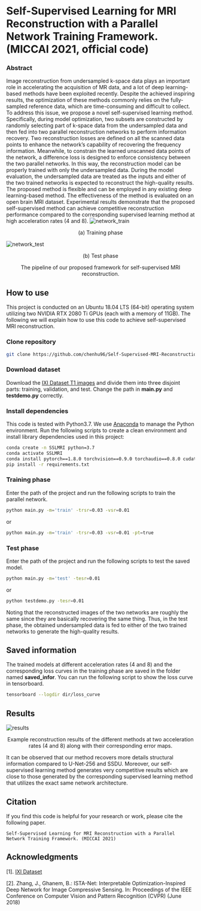 # Self-Supervised Learning for MRI Reconstruction with a Parallel Network Training Framework. (MICCAI 2021, official code)
### Abstract
Image reconstruction from undersampled k-space data plays an important role in accelerating the acquisition of MR data, and a lot of deep learning-based methods have been exploited recently. Despite the achieved inspiring results, the optimization of these methods commonly relies on the fully-sampled reference data, which are time-consuming and difficult to collect. To address this issue, we propose a novel self-supervised learning method. Specifically, during model optimization, two subsets are constructed by randomly selecting part of k-space data from the undersampled data and then fed into two parallel reconstruction networks to perform information recovery. Two reconstruction losses are defined on all the scanned data points to enhance the network’s capability of recovering the frequency information. Meanwhile, to constrain the learned unscanned data points of the network, a difference loss is designed to enforce consistency between the two parallel networks. In this way, the reconstruction model can be properly trained with only the undersampled data. During the model evaluation, the undersampled data are treated as the inputs and either of the two trained networks is expected to reconstruct the high-quality results. The proposed method is flexible and can be employed in any existing deep learning-based method. The effectiveness of the method is evaluated on an open brain MRI dataset. Experimental results demonstrate that the proposed self-supervised method can achieve competitive reconstruction performance compared to the corresponding supervised learning method at high acceleration rates (4 and 8).
![network_train](/figs/network_train.png)
<p align="center">
(a) Training phase
</p>

![network_test](/figs/network_test.png)
<p align="center">
(b) Test phase
</p>

<p align="center">
The pipeline of our proposed framework for self-supervised MRI reconstruction.
</p>

## How to use
This project is conducted on an Ubuntu 18.04 LTS (64-bit) operating system utilizing two NVIDIA RTX 2080 Ti GPUs (each with a memory of 11GB). The following we will explain how to use this code to achieve self-supervised MRI reconstruction.

### Clone repository
```bash
git clone https://github.com/chenhu96/Self-Supervised-MRI-Reconstruction.git
```

### Download dataset
Download the [IXI Dataset T1 images](http://brain-development.org/ixi-dataset/) and divide them into three disjoint parts: training, validation, and test. Change the path in **main.py** and **testdemo.py** correctly.

### Install dependencies
This code is tested with Python3.7. We use [Anaconda](https://www.anaconda.com/) to manage the Python environment. Run the following scripts to create a clean environment and install library dependencies used in this project:
```bash
conda create -n SSLMRI python=3.7
conda activate SSLMRI
conda install pytorch==1.8.0 torchvision==0.9.0 torchaudio==0.8.0 cudatoolkit=10.2 -c pytorch
pip install -r requirements.txt
```

### Training phase
Enter the path of the project and run the following scripts to train the parallel network.
```bash
python main.py -m='train' -trsr=0.03 -vsr=0.01
```
or
```bash
python main.py -m='train' -trsr=0.03 -vsr=0.01 -pt=true
```

### Test phase
Enter the path of the project and run the following scripts to test the saved model.
```bash
python main.py -m='test' -tesr=0.01
```
or
```bash
python testdemo.py -tesr=0.01
```
Noting that the reconstructed images of the two networks are roughly the same since they are basically recovering the same thing. Thus, in the test phase, the obtained undersampled data is fed to either of the two trained networks to generate the high-quality results.

## Saved information
The trained models at different acceleration rates (4 and 8) and the corresponding loss curves in the training phase are saved in the folder named **saved_infor**. You can run the following script to show the loss curve in tensorboard.
```bash
tensorboard --logdir dir/loss_curve
```

## Results
![results](/figs/results.png)
<p align="center">
Example reconstruction results of the different methods at two acceleration rates (4  and 8) along with their corresponding error maps.
</p>

It can be observed that our method recovers more details structural information compared to U-Net-256 and SSDU. Moreover, our self-supervised learning method generates very competitive results which are close to those generated by the corresponding supervised learning method that utilizes the exact same network architecture.

## Citation
If you find this code is helpful for your research or work, please cite the following paper.

`Self-Supervised Learning for MRI Reconstruction with a Parallel Network Training Framework. (MICCAI 2021)`

## Acknowledgments
[1]. [IXI Dataset](http://brain-development.org/ixi-dataset/)

[2]. Zhang, J., Ghanem, B.: ISTA-Net: Interpretable Optimization-Inspired Deep Network for Image Compressive Sensing. In: Proceedings of the IEEE Conference on Computer Vision and Pattern Recognition (CVPR) (June 2018)
